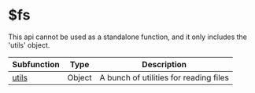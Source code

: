 # $fs

This api cannot be used as a standalone function, and it only includes the 'utils' object.

| Subfunction     | Type   | Description                            |
| --------------- | ------ | -------------------------------------- |
| [utils](utils/) | Object | A bunch of utilities for reading files |
